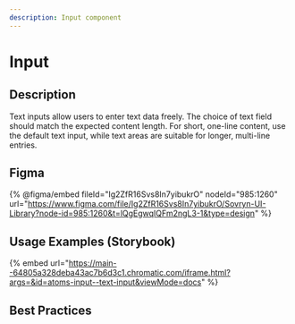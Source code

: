 ```yaml
---
description: Input component
---
```


# Input

## Description

Text inputs allow users to enter text data freely. The choice of text field should match the expected content length. For short, one-line content, use the default text input, while text areas are suitable for longer, multi-line entries.

## Figma

{% @figma/embed fileId="Ig2ZfR16Svs8In7yibukrO" nodeId="985:1260" url="https://www.figma.com/file/Ig2ZfR16Svs8In7yibukrO/Sovryn-UI-Library?node-id=985:1260&t=lQgEgwqIQFm2ngL3-1&type=design" %}

## Usage Examples (Storybook)

{% embed url="https://main--64805a328deba43ac7b6d3c1.chromatic.com/iframe.html?args=&id=atoms-input--text-input&viewMode=docs" %}

## Best Practices
